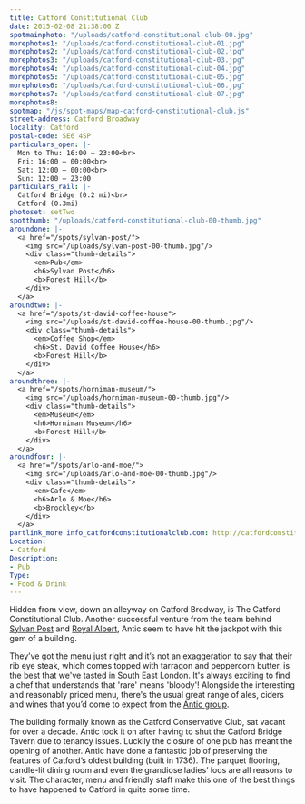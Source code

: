 ```yaml
---
title: Catford Constitutional Club
date: 2015-02-08 21:38:00 Z
spotmainphoto: "/uploads/catford-constitutional-club-00.jpg"
morephotos1: "/uploads/catford-constitutional-club-01.jpg"
morephotos2: "/uploads/catford-constitutional-club-02.jpg"
morephotos3: "/uploads/catford-constitutional-club-03.jpg"
morephotos4: "/uploads/catford-constitutional-club-04.jpg"
morephotos5: "/uploads/catford-constitutional-club-05.jpg"
morephotos6: "/uploads/catford-constitutional-club-06.jpg"
morephotos7: "/uploads/catford-constitutional-club-07.jpg"
morephotos8: 
spotmap: "/js/spot-maps/map-catford-constitutional-club.js"
street-address: Catford Broadway
locality: Catford
postal-code: SE6 4SP
particulars_open: |-
  Mon to Thu: 16:00 – 23:00<br>
  Fri: 16:00 – 00:00<br>
  Sat: 12:00 – 00:00<br>
  Sun: 12:00 – 23:00
particulars_rail: |-
  Catford Bridge (0.2 mi)<br>
  Catford (0.3mi)
photoset: setTwo
spotthumb: "/uploads/catford-constitutional-club-00-thumb.jpg"
aroundone: |-
  <a href="/spots/sylvan-post/">
    <img src="/uploads/sylvan-post-00-thumb.jpg"/>
    <div class="thumb-details">
      <em>Pub</em>
      <h6>Sylvan Post</h6>
      <b>Forest Hill</b>
    </div>
  </a>
aroundtwo: |-
  <a href="/spots/st-david-coffee-house">
    <img src="/uploads/st-david-coffee-house-00-thumb.jpg"/>
    <div class="thumb-details">
      <em>Coffee Shop</em>
      <h6>St. David Coffee House</h6>
      <b>Forest Hill</b>
    </div>
  </a>
aroundthree: |-
  <a href="/spots/horniman-museum/">
    <img src="/uploads/horniman-museum-00-thumb.jpg"/>
    <div class="thumb-details">
      <em>Museum</em>
      <h6>Horniman Museum</h6>
      <b>Forest Hill</b>
    </div>
  </a>
aroundfour: |-
  <a href="/spots/arlo-and-moe/">
    <img src="/uploads/arlo-and-moe-00-thumb.jpg"/>
    <div class="thumb-details">
      <em>Cafe</em>
      <h6>Arlo & Moe</h6>
      <b>Brockley</b>
    </div>
  </a>
partlink_more info_catfordconstitutionalclub.com: http://catfordconstitutionalclub.com/
Location:
- Catford
Description:
- Pub
Type:
- Food & Drink
---
```


Hidden from view, down an alleyway on Catford Brodway, is The Catford Constitutional Club. Another successful venture from the team behind [Sylvan Post](/spots/sylvan-post) and [Royal Albert](/spots/royal-albert), Antic seem to have hit the jackpot with this gem of a building.

They’ve got the menu just right and it’s not an exaggeration to say that their rib eye steak, which comes topped with tarragon and peppercorn butter, is the best that we've tasted in South East London. It's always exciting to find a chef that understands that 'rare' means 'bloody'! Alongside the interesting and reasonably priced menu, there's the usual great range of ales, ciders and wines that you’d come to expect from the [Antic group](http://anticlondon.com/).

The building formally known as the Catford Conservative Club, sat vacant for over a decade. Antic took it on after having to shut the Catford Bridge Tavern due to tenancy issues. Luckily the closure of one pub has meant the opening of another. Antic have done a fantastic job of preserving the features of Catford’s oldest building (built in 1736). The parquet flooring, candle-lit dining room and even the grandiose ladies’ loos are all reasons to visit. The character, menu and friendly staff make this one of the best things to have happened to Catford in quite some time.
